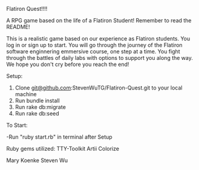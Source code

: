 Flatiron Quest!!!!

A RPG game based on the life of a Flatiron Student!  Remember to read the README!

This is a realistic game based on our experience as Flatiron students. You log in or sign up to start. You will go through the journey of the Flatiron software enginnering emmersive course, one step at a time. You fight through the battles of daily labs with options to support you along the way.  We hope you don't cry before you reach the end!

Setup:
1. Clone git@github.com:StevenWuTG/Flatiron-Quest.git to your local machine 
2. Run bundle install
3. Run rake db:migrate
4. Run rake db:seed

To Start:

-Run "ruby start.rb" in terminal after Setup

Ruby gems utilized:
TTY-Toolkit
Artii
Colorize

Mary Koenke
Steven Wu